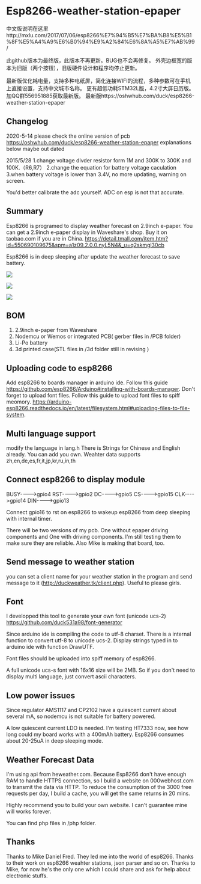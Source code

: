 # Esp8266-weather-station-epaper
中文版说明在这里http://mxlu.com/2017/07/06/esp8266%E7%94%B5%E7%BA%B8%E5%B1%8F%E5%A4%A9%E6%B0%94%E9%A2%84%E6%8A%A5%E7%AB%99/


此github版本为最终版，此版本不再更新。BUG也不会再修复。
外壳边框宽的版本为旧版（两个按钮），旧版硬件设计和程序均停止更新。

最新版优化耗电量，支持多种电纸屏，简化连接WIFI的流程，多种参数可在手机上直接设置，支持中文城市名称。
更有超低功耗STM32L版，4.2寸大屏日历版。
加QQ群556951885获取最新版。
最新版https://oshwhub.com/duck/esp8266-weather-station-epaper

## Changelog
2020-5-14
please check the online version of pcb 
https://oshwhub.com/duck/esp8266-weather-station-epaper
explanations below maybe out dated


2015/5/28
1.change voltage divder resistor form 1M and 300K to 300K and 100K.（R6,R7）
2.change the equation for battery voltage caculation
3.when battery voltage is lower than 3.4V, no more updating, warning on screen.

You'd better calibrate the adc yourself. ADC on esp is not that accurate.

## Summary
Esp8266 is programed to display weather forecast on 2.9inch e-paper.
You can get a 2.9inch e-paper display in Waveshare's shop. Buy it on taobao.com if you are in China. https://detail.tmall.com/item.htm?id=550690109675&spm=a1z09.2.0.0.nyL5N4&_u=q2skmgl30cb

Esp8266 is in deep sleeping after update the weather forecast to save battery.

![](https://github.com/duck531a98/esp8266-weather-station-epaper/raw/master/pics/20170715_113425.jpg)

![](https://github.com/duck531a98/esp8266-weather-station-epaper/raw/master/pics/20170715_152231.jpg)

![](https://github.com/duck531a98/esp8266-weather-station-epaper/raw/master/pics/20170715_152306.jpg)



## BOM
1. 2.9inch e-paper from Waveshare
2. Nodemcu or Wemos or integrated PCB( gerber files in /PCB folder)
3. Li-Po battery
4. 3d printed case(STL files in /3d folder still in revising )

## Uploading code to esp8266
Add esp8266 to boards manager in arduino ide. Follow this guide https://github.com/esp8266/Arduino#installing-with-boards-manager.
Don't forget to upload font files. Follow this guide to upload font files to spiff meomory. https://arduino-esp8266.readthedocs.io/en/latest/filesystem.html#uploading-files-to-file-system.

## Multi language support
modify the language in lang.h 
There is Strings for Chinese and English already.
You can add you own.
Weahter data supports zh,en,de,es,fr,it,jp,kr,ru,in,th

## Connect esp8266 to display module
BUSY---->gpio4
RST---->gpio2
DC---->gpio5
CS---->gpio15
CLK---->gpio14
DIN---->gpio13

Connect gpio16 to rst on esp8266 to wakeup esp8266 from deep sleeping with internal timer.

There will be two versions of my pcb. One without epaper driving components and One with driving components. I'm still testing them to make sure they are reliable. Also Mike is making that board, too.

## Send message to weather station
you can set a client name for your weather station in the program and send message to it (http://duckweather.tk/client.php). Useful to please girls.

## Font
I developped this tool to generate your own font (unicode ucs-2)
https://github.com/duck531a98/font-generator

Since arduino ide is compiling the code to utf-8 charset. There is a internal function to convert utf-8 to unicode ucs-2. Display strings typed in to arduino ide with function DrawUTF.

Font files should be uploaded into spiff memory of esp8266.

A full unicode ucs-s font with 16x16 size will be 2MB. So if you don't need to display multi language, just convert ascii characters.

## Low power issues
Since regulator AMS1117 and CP2102 have a quiescent current about several mA, so nodemcu is not suitable for battery powered.

A low quiescent current LDO is needed. I'm testing HT7333 now, see how long could my board works with a 400mAh battery. Esp8266 consumes about 20-25uA in deep sleeping mode.

## Weather Forecast Data
I'm using api from heweather.com. Because Esp8266 don't have enough RAM to handle HTTPS connection, so I build a website on 000webhost.com to transmit the data via HTTP. To reduce the consumption of the 3000 free requests per day, I build a cache, you will get the same returns in 20 mins.

Highly recommend you to build your own website. I can't guarantee mine will works forever.

You can find php files in /php folder.

## Thanks
Thanks to Mike Daniel Fred. They led me into the world of esp8266. Thanks to their work on esp8266 weahter stations, json parser and so on. Thanks to Mike, for now he's the only one which I could share and ask for help about electronic stuffs.